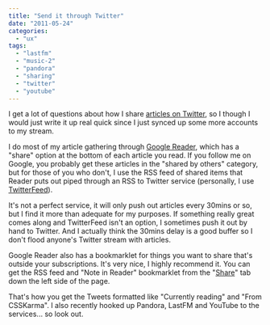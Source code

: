 ```yaml
---
title: "Send it through Twitter"
date: "2011-05-24"
categories: 
  - "ux"
tags: 
  - "lastfm"
  - "music-2"
  - "pandora"
  - "sharing"
  - "twitter"
  - "youtube"
---
```


I get a lot of questions about how I share [articles on Twitter](https://twitter.com/#!/csskarma/status/72737431920713728), so I though I would just write it up real quick since I just synced up some more accounts to my stream.

I do most of my article gathering through [Google Reader](http://google.com/reader), which has a "share" option at the bottom of each article you read. If you follow me on Google, you probably get these articles in the "shared by others" category, but for those of you who don't, I use the RSS feed of shared items that Reader puts out piped through an RSS to Twitter service (personally, I use [TwitterFeed](http://twitterfeed.com)).

It's not a perfect service, it will only push out articles every 30mins or so, but I find it more than adequate for my purposes. If something really great comes along and TwitterFeed isn't an option, I sometimes push it out by hand to Twitter. And I actually think the 30mins delay is a good buffer so I don't flood anyone's Twitter stream with articles.

Google Reader also has a bookmarklet for things you want to share that's outside your subscriptions. It's very nice, I highly recommend it. You can get the RSS feed and "Note in Reader" bookmarklet from the "[Share](http://twitpic.com/20tk6e)" tab down the left side of the page.

That's how you get the Tweets formatted like "Currently reading" and "From CSSKarma". I also recently hooked up Pandora, LastFM and YouTube to the services... so look out.
